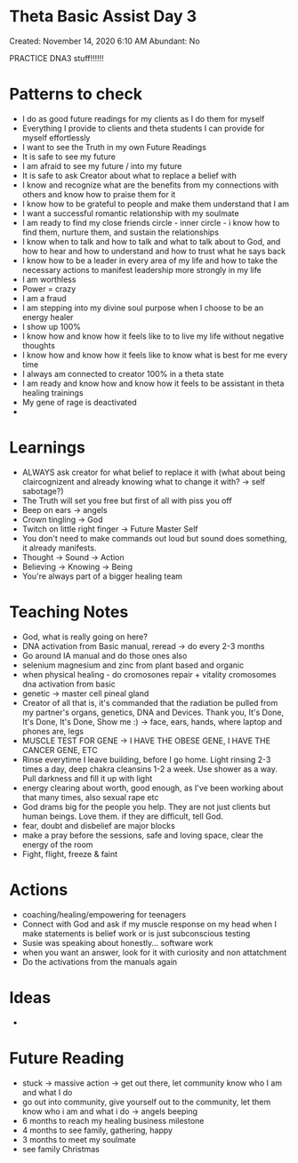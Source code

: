# Theta Basic Assist Day 3

Created: November 14, 2020 6:10 AM
Abundant: No

PRACTICE DNA3 stuff!!!!!!

# Patterns to check

- I do as good future readings for my clients as I do them for myself
- Everything I provide to clients and theta students I can provide for myself effortlessly
- I want to see the Truth in my own Future Readings
- It is safe to see my future
- I am afraid to see my future / into my future
- It is safe to ask Creator about what to replace a belief with
- I know and recognize what are the benefits from my connections with others and know how to praise them for it
- I know how to be grateful to people and make them understand that I am
- I want a successful romantic relationship with my soulmate
- I am ready to find my close friends circle - inner circle - i know how to find them, nurture them, and sustain the relationships
- I know when to talk and how to talk and what to talk about to God, and how to hear and how to understand and how to trust what he says back
- I know how to be a leader in every area of my life and how to take the necessary actions to manifest leadership more strongly in my life
- I am worthless
- Power = crazy
- I am a fraud
- I am stepping into my divine soul purpose when I choose to be an energy healer
- I show up 100%
- I know how and know how it feels like to to live my life without negative thoughts
- I know how and know how it feels like to know what is best for me every time
- I always am connected to creator 100% in a theta state
- I am ready and know how and know how it feels to be assistant in theta healing trainings
- My gene of rage is deactivated
- 

# Learnings

- ALWAYS ask creator for what belief to replace it with (what about being claircognizent and already knowing what to change it with? → self sabotage?)
- The Truth will set you free but first of all with piss you off
- Beep on ears → angels
- Crown tingling → God
- Twitch on little right finger → Future Master Self
- You don't need to make commands out loud but sound does something, it already manifests.
- Thought → Sound → Action
- Believing → Knowing → Being
- You're always part of a bigger healing team

# Teaching Notes

- God, what is really going on here?
- DNA activation from Basic manual, reread → do every 2-3 months
- Go around IA manual and do those ones also
- selenium magnesium and zinc from plant based and organic
- when physical healing - do cromosones repair + vitality cromosomes dna activation from basic
- genetic → master cell pineal gland
- Creator of all that is, it's commanded that the radiation be pulled from my partner's organs, genetics, DNA and Devices. Thank you, It's Done, It's Done, It's Done, Show me :) → face, ears, hands, where laptop and phones are, legs
- MUSCLE TEST FOR GENE → I HAVE THE OBESE GENE, I HAVE THE CANCER GENE, ETC
- Rinse everytime I leave building, before I go home. Light rinsing 2-3 times a day, deep chakra cleansins 1-2 a week. Use shower as a way. Pull darkness and fill it up with light
- energy clearing about worth, good enough, as I've been working about that many times, also sexual rape etc
- God drams big for the people you help. They are not just clients but human beings. Love them. if they are difficult, tell God.
- fear, doubt and disbelief are major blocks
- make a pray before the sessions, safe and loving space, clear the energy of the room
- Fight, flight, freeze & faint

# Actions

- coaching/healing/empowering for teenagers
- Connect with God and ask if my muscle response on my head when I make statements is belief work or is just subconscious testing
- Susie was speaking about honestly... software work
- when you want an answer, look for it with curiosity and non attatchment
- Do the activations from the manuals again

# Ideas

- 

# Future Reading

- stuck → massive action → get out there, let community know who I am and what I do
- go out into community, give yourself out to the community, let them know who i am and what i do → angels beeping
- 6 months to reach my healing business milestone
- 4 months to see family, gathering, happy
- 3 months to meet my soulmate
- see family Christmas
